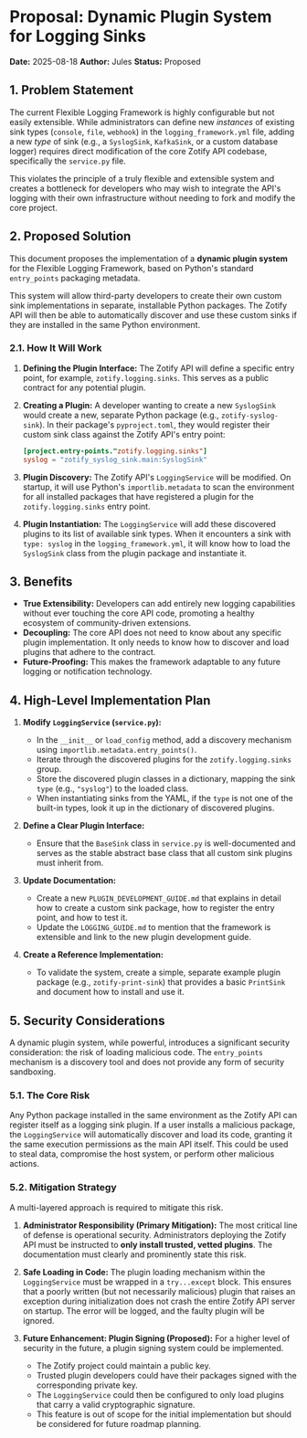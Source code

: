 # Proposal: Dynamic Plugin System for Logging Sinks

**Date:** 2025-08-18
**Author:** Jules
**Status:** Proposed

## 1. Problem Statement

The current Flexible Logging Framework is highly configurable but not easily extensible. While administrators can define new *instances* of existing sink types (`console`, `file`, `webhook`) in the `logging_framework.yml` file, adding a new *type* of sink (e.g., a `SyslogSink`, `KafkaSink`, or a custom database logger) requires direct modification of the core Zotify API codebase, specifically the `service.py` file.

This violates the principle of a truly flexible and extensible system and creates a bottleneck for developers who may wish to integrate the API's logging with their own infrastructure without needing to fork and modify the core project.

## 2. Proposed Solution

This document proposes the implementation of a **dynamic plugin system** for the Flexible Logging Framework, based on Python's standard `entry_points` packaging metadata.

This system will allow third-party developers to create their own custom sink implementations in separate, installable Python packages. The Zotify API will then be able to automatically discover and use these custom sinks if they are installed in the same Python environment.

### 2.1. How It Will Work

1.  **Defining the Plugin Interface:** The Zotify API will define a specific entry point, for example, `zotify.logging.sinks`. This serves as a public contract for any potential plugin.

2.  **Creating a Plugin:** A developer wanting to create a new `SyslogSink` would create a new, separate Python package (e.g., `zotify-syslog-sink`). In their package's `pyproject.toml`, they would register their custom sink class against the Zotify API's entry point:
    ```toml
    [project.entry-points."zotify.logging.sinks"]
    syslog = "zotify_syslog_sink.main:SyslogSink"
    ```

3.  **Plugin Discovery:** The Zotify API's `LoggingService` will be modified. On startup, it will use Python's `importlib.metadata` to scan the environment for all installed packages that have registered a plugin for the `zotify.logging.sinks` entry point.

4.  **Plugin Instantiation:** The `LoggingService` will add these discovered plugins to its list of available sink types. When it encounters a sink with `type: syslog` in the `logging_framework.yml`, it will know how to load the `SyslogSink` class from the plugin package and instantiate it.

## 3. Benefits

-   **True Extensibility:** Developers can add entirely new logging capabilities without ever touching the core API code, promoting a healthy ecosystem of community-driven extensions.
-   **Decoupling:** The core API does not need to know about any specific plugin implementation. It only needs to know how to discover and load plugins that adhere to the contract.
-   **Future-Proofing:** This makes the framework adaptable to any future logging or notification technology.

## 4. High-Level Implementation Plan

1.  **Modify `LoggingService` (`service.py`):**
    -   In the `__init__` or `load_config` method, add a discovery mechanism using `importlib.metadata.entry_points()`.
    -   Iterate through the discovered plugins for the `zotify.logging.sinks` group.
    -   Store the discovered plugin classes in a dictionary, mapping the sink `type` (e.g., `"syslog"`) to the loaded class.
    -   When instantiating sinks from the YAML, if the `type` is not one of the built-in types, look it up in the dictionary of discovered plugins.

2.  **Define a Clear Plugin Interface:**
    -   Ensure that the `BaseSink` class in `service.py` is well-documented and serves as the stable abstract base class that all custom sink plugins must inherit from.

3.  **Update Documentation:**
    -   Create a new `PLUGIN_DEVELOPMENT_GUIDE.md` that explains in detail how to create a custom sink package, how to register the entry point, and how to test it.
    -   Update the `LOGGING_GUIDE.md` to mention that the framework is extensible and link to the new plugin development guide.

4.  **Create a Reference Implementation:**
    -   To validate the system, create a simple, separate example plugin package (e.g., `zotify-print-sink`) that provides a basic `PrintSink` and document how to install and use it.

## 5. Security Considerations

A dynamic plugin system, while powerful, introduces a significant security consideration: the risk of loading malicious code. The `entry_points` mechanism is a discovery tool and does not provide any form of security sandboxing.

### 5.1. The Core Risk

Any Python package installed in the same environment as the Zotify API can register itself as a logging sink plugin. If a user installs a malicious package, the `LoggingService` will automatically discover and load its code, granting it the same execution permissions as the main API itself. This could be used to steal data, compromise the host system, or perform other malicious actions.

### 5.2. Mitigation Strategy

A multi-layered approach is required to mitigate this risk.

1.  **Administrator Responsibility (Primary Mitigation):** The most critical line of defense is operational security. Administrators deploying the Zotify API must be instructed to **only install trusted, vetted plugins**. The documentation must clearly and prominently state this risk.

2.  **Safe Loading in Code:** The plugin loading mechanism within the `LoggingService` must be wrapped in a `try...except` block. This ensures that a poorly written (but not necessarily malicious) plugin that raises an exception during initialization does not crash the entire Zotify API server on startup. The error will be logged, and the faulty plugin will be ignored.

3.  **Future Enhancement: Plugin Signing (Proposed):** For a higher level of security in the future, a plugin signing system could be implemented.
    *   The Zotify project could maintain a public key.
    *   Trusted plugin developers could have their packages signed with the corresponding private key.
    *   The `LoggingService` could then be configured to only load plugins that carry a valid cryptographic signature.
    *   This feature is out of scope for the initial implementation but should be considered for future roadmap planning.
